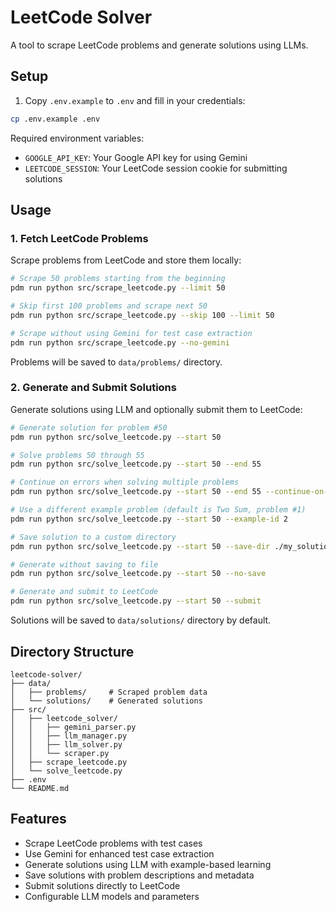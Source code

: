 # LeetCode Solver

A tool to scrape LeetCode problems and generate solutions using LLMs.

## Setup

1. Copy `.env.example` to `.env` and fill in your credentials:
```bash
cp .env.example .env
```

Required environment variables:
- `GOOGLE_API_KEY`: Your Google API key for using Gemini
- `LEETCODE_SESSION`: Your LeetCode session cookie for submitting solutions

## Usage

### 1. Fetch LeetCode Problems
Scrape problems from LeetCode and store them locally:

```bash
# Scrape 50 problems starting from the beginning
pdm run python src/scrape_leetcode.py --limit 50

# Skip first 100 problems and scrape next 50
pdm run python src/scrape_leetcode.py --skip 100 --limit 50

# Scrape without using Gemini for test case extraction
pdm run python src/scrape_leetcode.py --no-gemini
```

Problems will be saved to `data/problems/` directory.

### 2. Generate and Submit Solutions
Generate solutions using LLM and optionally submit them to LeetCode:

```bash
# Generate solution for problem #50
pdm run python src/solve_leetcode.py --start 50

# Solve problems 50 through 55
pdm run python src/solve_leetcode.py --start 50 --end 55

# Continue on errors when solving multiple problems
pdm run python src/solve_leetcode.py --start 50 --end 55 --continue-on-error

# Use a different example problem (default is Two Sum, problem #1)
pdm run python src/solve_leetcode.py --start 50 --example-id 2

# Save solution to a custom directory
pdm run python src/solve_leetcode.py --start 50 --save-dir ./my_solutions

# Generate without saving to file
pdm run python src/solve_leetcode.py --start 50 --no-save

# Generate and submit to LeetCode
pdm run python src/solve_leetcode.py --start 50 --submit
```

Solutions will be saved to `data/solutions/` directory by default.

## Directory Structure

```
leetcode-solver/
├── data/
│   ├── problems/     # Scraped problem data
│   └── solutions/    # Generated solutions
├── src/
│   ├── leetcode_solver/
│   │   ├── gemini_parser.py
│   │   ├── llm_manager.py
│   │   ├── llm_solver.py
│   │   └── scraper.py
│   ├── scrape_leetcode.py
│   └── solve_leetcode.py
├── .env
└── README.md
```

## Features

- Scrape LeetCode problems with test cases
- Use Gemini for enhanced test case extraction
- Generate solutions using LLM with example-based learning
- Save solutions with problem descriptions and metadata
- Submit solutions directly to LeetCode
- Configurable LLM models and parameters